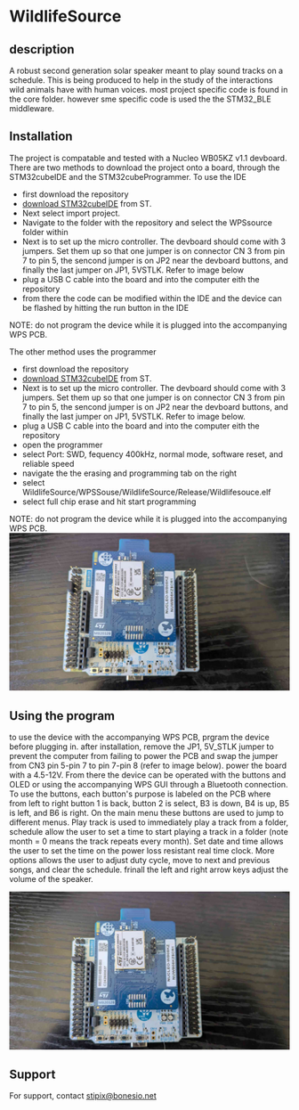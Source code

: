 # WildlifeSource

## description
A robust second generation solar speaker meant to play sound tracks on a schedule. This is being produced to help in the study of the interactions wild animals have with human voices. most project specific code is found in the core folder. however sme specific code is used the the STM32_BLE middleware.

## Installation

The project is compatable and tested with a Nucleo WB05KZ v1.1 devboard. There are two methods to download the project onto a board, through the STM32cubeIDE and the STM32cubeProgrammer. To use the IDE 
- first download the repository
- [download STM32cubeIDE](https://www.st.com/en/development-tools/stm32cubeide.html#get-software) from ST. 
- Next select import project. 
- Navigate to the folder with the repository and select the WPSsource folder within
- Next is to set up the micro controller. The devboard should come with 3 jumpers. Set them up so that one jumper is on connector CN 3 from pin 7 to pin 5, the sencond jumper is on JP2 near the devboard buttons, and finally the last jumper on JP1, 5VSTLK. Refer to image below
- plug a USB C cable into the board and into the computer eith the repository
- from there the code can be modified within the IDE and the device can be flashed by hitting the run button in the IDE

NOTE: do not program the device while it is plugged into the accompanying WPS PCB.

The other method uses the programmer
- first download the repository
- [download STM32cubeIDE](https://www.st.com/en/development-tools/stm32cubeprog.html#get-software) from ST. 
- Next is to set up the micro controller. The devboard should come with 3 jumpers. Set them up so that one jumper is on connector CN 3 from pin 7 to pin 5, the sencond jumper is on JP2 near the devboard buttons, and finally the last jumper on JP1, 5VSTLK. Refer to image below.
- plug a USB C cable into the board and into the computer eith the repository
- open the programmer
- select Port: SWD, fequency 400kHz, normal mode, software reset, and reliable speed
- navigate the the erasing and programming tab on the right
- select WildlifeSource/WPSSouse/WildlifeSource/Release/Wildlifesouce.elf
- select full chip erase and hit start programming

NOTE: do not program the device while it is plugged into the accompanying WPS PCB.
![alt text](./Images/NucleoReadToInstall.jpg)

## Using the program

to use the device with the accompanying WPS PCB, prgram the device before plugging in. after installation, remove the JP1, 5V_STLK jumper to prevent the computer from failing to power the PCB and swap the jumper from CN3 pin 5-pin 7 to pin 7-pin 8 (refer to image below). power the board with a 4.5-12V. From there the device can be operated with the buttons and OLED or using the accompanying WPS GUI through a Bluetooth connection. To use the buttons, each button's purpose is labeled on the PCB where from left to right button 1 is back, button 2 is select, B3 is down, B4 is up, B5 is left, and B6 is right. On the main menu these buttons are used to jump to different menus. Play track is used to immediately play a track from a folder, schedule allow the user to set a time to start playing a track in a folder (note month = 0 means the track repeats every month). Set date and time allows the user to set the time on the power loss resistant real time clock. More options allows the user to adjust duty cycle, move to next and previous songs, and clear the schedule. frinall the left and right arrow keys adjust the volume of the speaker.

![alt text](./Images/NucleoReadytoPlugIn.jpg)

## Support
For support, contact stipix@bonesio.net